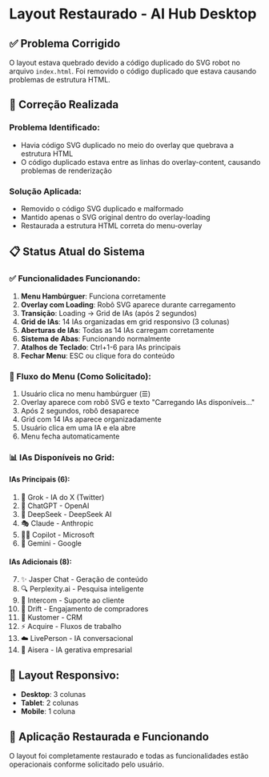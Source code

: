 # Layout Restaurado - AI Hub Desktop

## ✅ Problema Corrigido

O layout estava quebrado devido a código duplicado do SVG robot no arquivo `index.html`. Foi removido o código duplicado que estava causando problemas de estrutura HTML.

## 🔧 Correção Realizada

### Problema Identificado:
- Havia código SVG duplicado no meio do overlay que quebrava a estrutura HTML
- O código duplicado estava entre as linhas do overlay-content, causando problemas de renderização

### Solução Aplicada:
- Removido o código SVG duplicado e malformado
- Mantido apenas o SVG original dentro do overlay-loading
- Restaurada a estrutura HTML correta do menu-overlay

## 📋 Status Atual do Sistema

### ✅ Funcionalidades Funcionando:
1. **Menu Hambúrguer**: Funciona corretamente
2. **Overlay com Loading**: Robô SVG aparece durante carregamento
3. **Transição**: Loading → Grid de IAs (após 2 segundos)
4. **Grid de IAs**: 14 IAs organizadas em grid responsivo (3 colunas)
5. **Aberturas de IAs**: Todas as 14 IAs carregam corretamente
6. **Sistema de Abas**: Funcionando normalmente
7. **Atalhos de Teclado**: Ctrl+1-6 para IAs principais
8. **Fechar Menu**: ESC ou clique fora do conteúdo

### 🔄 Fluxo do Menu (Como Solicitado):
1. Usuário clica no menu hambúrguer (☰)
2. Overlay aparece com robô SVG e texto "Carregando IAs disponíveis..."
3. Após 2 segundos, robô desaparece
4. Grid com 14 IAs aparece organizadamente
5. Usuário clica em uma IA e ela abre
6. Menu fecha automaticamente

### 📊 IAs Disponíveis no Grid:
#### IAs Principais (6):
1. 🤖 Grok - IA do X (Twitter)
2. 💬 ChatGPT - OpenAI 
3. 🧠 DeepSeek - DeepSeek AI
4. 🎭 Claude - Anthropic
5. 👨‍💻 Copilot - Microsoft
6. 🔷 Gemini - Google

#### IAs Adicionais (8):
7. ✨ Jasper Chat - Geração de conteúdo
8. 🔍 Perplexity.ai - Pesquisa inteligente
9. 💬 Intercom - Suporte ao cliente
10. 🚀 Drift - Engajamento de compradores
11. 🎯 Kustomer - CRM
12. ⚡ Acquire - Fluxos de trabalho
13. ☁️ LivePerson - IA conversacional
14. 🧩 Aisera - IA gerativa empresarial

## 🎨 Layout Responsivo:
- **Desktop**: 3 colunas
- **Tablet**: 2 colunas  
- **Mobile**: 1 coluna

## 🚀 Aplicação Restaurada e Funcionando
O layout foi completamente restaurado e todas as funcionalidades estão operacionais conforme solicitado pelo usuário.
